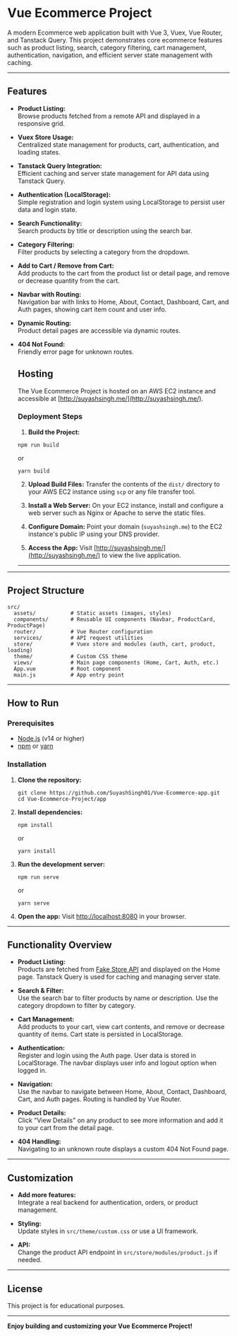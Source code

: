 # Vue Ecommerce Project

A modern Ecommerce web application built with Vue 3, Vuex, Vue Router, and Tanstack Query. This project demonstrates core ecommerce features such as product listing, search, category filtering, cart management, authentication, navigation, and efficient server state management with caching.

---

## Features

- **Product Listing:**  
  Browse products fetched from a remote API and displayed in a responsive grid.

- **Vuex Store Usage:**  
  Centralized state management for products, cart, authentication, and loading states.

- **Tanstack Query Integration:**  
  Efficient caching and server state management for API data using Tanstack Query.

- **Authentication (LocalStorage):**  
  Simple registration and login system using LocalStorage to persist user data and login state.

- **Search Functionality:**  
  Search products by title or description using the search bar.

- **Category Filtering:**  
  Filter products by selecting a category from the dropdown.

- **Add to Cart / Remove from Cart:**  
  Add products to the cart from the product list or detail page, and remove or decrease quantity from the cart.

- **Navbar with Routing:**  
  Navigation bar with links to Home, About, Contact, Dashboard, Cart, and Auth pages, showing cart item count and user info.

- **Dynamic Routing:**  
  Product detail pages are accessible via dynamic routes.

- **404 Not Found:**  
  Friendly error page for unknown routes.

  ## Hosting

  The Vue Ecommerce Project is hosted on an AWS EC2 instance and accessible at [http://suyashsingh.me/](http://suyashsingh.me/).

  ### Deployment Steps

  1. **Build the Project:**

  ```
  npm run build
  ```

  or

  ```
  yarn build
  ```

  2. **Upload Build Files:**
     Transfer the contents of the `dist/` directory to your AWS EC2 instance using `scp` or any file transfer tool.

  3. **Install a Web Server:**
     On your EC2 instance, install and configure a web server such as Nginx or Apache to serve the static files.

  4. **Configure Domain:**
     Point your domain (`suyashsingh.me`) to the EC2 instance's public IP using your DNS provider.

  5. **Access the App:**
     Visit [http://suyashsingh.me/](http://suyashsingh.me/) to view the live application.

  ***

---

## Project Structure

```
src/
  assets/           # Static assets (images, styles)
  components/       # Reusable UI components (Navbar, ProductCard, ProductPage)
  router/           # Vue Router configuration
  services/         # API request utilities
  store/            # Vuex store and modules (auth, cart, product, loading)
  theme/            # Custom CSS theme
  views/            # Main page components (Home, Cart, Auth, etc.)
  App.vue           # Root component
  main.js           # App entry point
```

---

## How to Run

### Prerequisites

- [Node.js](https://nodejs.org/) (v14 or higher)
- [npm](https://www.npmjs.com/) or [yarn](https://yarnpkg.com/)

### Installation

1. **Clone the repository:**

   ```
   git clone https://github.com/SuyashSingh01/Vue-Ecommerce-app.git
   cd Vue-Ecommerce-Project/app
   ```

2. **Install dependencies:**

   ```
   npm install
   ```

   or

   ```
   yarn install
   ```

3. **Run the development server:**

   ```
   npm run serve
   ```

   or

   ```
   yarn serve
   ```

4. **Open the app:**
   Visit [http://localhost:8080](http://localhost:8080) in your browser.

---

## Functionality Overview

- **Product Listing:**  
  Products are fetched from [Fake Store API](https://fakestoreapi.com/products) and displayed on the Home page. Tanstack Query is used for caching and managing server state.

- **Search & Filter:**  
  Use the search bar to filter products by name or description. Use the category dropdown to filter by category.

- **Cart Management:**  
  Add products to your cart, view cart contents, and remove or decrease quantity of items. Cart state is persisted in LocalStorage.

- **Authentication:**  
  Register and login using the Auth page. User data is stored in LocalStorage. The navbar displays user info and logout option when logged in.

- **Navigation:**  
  Use the navbar to navigate between Home, About, Contact, Dashboard, Cart, and Auth pages. Routing is handled by Vue Router.

- **Product Details:**  
  Click "View Details" on any product to see more information and add it to your cart from the detail page.

- **404 Handling:**  
  Navigating to an unknown route displays a custom 404 Not Found page.

---

## Customization

- **Add more features:**  
  Integrate a real backend for authentication, orders, or product management.

- **Styling:**  
  Update styles in `src/theme/custom.css` or use a UI framework.

- **API:**  
  Change the product API endpoint in `src/store/modules/product.js` if needed.

---

## License

This project is for educational purposes.

---

**Enjoy building and customizing your Vue Ecommerce Project!**
